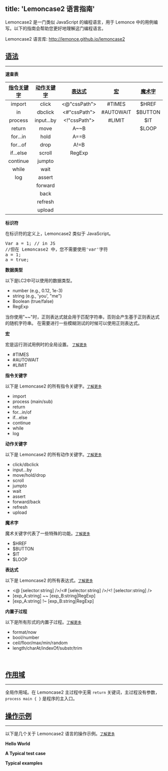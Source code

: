 title: 'Lemoncase2 语言指南'
---

Lemoncase2 是一门类似 JavaScript 的编程语言，用于 Lemonce 中的用例编写。以下的指南会帮助您更好地理解这门编程语言。

Lemoncase2 语言库: http://lemonce.github.io/lemoncase2
<br>

## [语法]()
---

**速查表**

|[指令关键字](/zh-cn/docs/lemoncase2/instructionkeyword.html)|[动作关键字](/zh-cn/docs/lemoncase2/actionkeyword.html)|[表达式](/zh-cn/docs/lemoncase2/expression.html) |[宏](/zh-cn/docs/lemoncase2/marco.html)|[魔术字](/zh-cn/docs/lemoncase2/marco.html)
|:--------------:|:---------:|:-----------:|:-------:|:-------:|
|import          |click      |<@"cssPath"> |#TIMES   |$HREF  |
|in              |dbclick    |<#"cssPath"> |#AUTOWAIT|$BUTTON|
|process         |input...by |<!"cssPath"> |#LIMIT   |$IT    |
|return          |move       |A~~B         |         |$LOOP  |
|for...in        |hold       |A==B         |||         
|for...of        |drop       |A!=B         |||         
|if...else       |scroll     |RegExp       |||         
|continue        |jumpto     ||||          
|while           |wait       ||||           
|log             |assert     ||||          
|                |forward    ||||          
|                |back       ||||            
|                |refresh    ||||           
|                |upload     |||||      

**标识符** 

在标识符的定义上，Lemoncase2 类似于 JavaScript。
<pre class='sublemon'>
Var a = 1; // in JS
//但在 Lemoncase2 中，您不需要使用'var'字符
a = 1;
a = true;
</pre>

**数据类型**

以下是LC2中可以使用的数据类型。

- number (e.g., 0.12, 1e-3)
- string (e.g., 'you', "me")
- Boolean (true/false)
- RegExp

当你使用"~~"时，正则表达式就会用于匹配字符串，否则会产生基于正则表达式的随机字符串。
在需要进行一些模糊测试的时候可以使用正则表达式。

**宏** 

宏是运行测试用例时的全局设置。 [`了解更多`](zh-cn/docs/lemoncase2/marco.html)
- #TIMES
- #AUTOWAIT
- #LIMIT

**指令关键字**  

以下是 Lemoncase2 的所有指令关键字。[`了解更多`](/zh-cn/docs/lemoncase2/instructionkeyword.html)
- import
- process (main/sub)
- return
- for...in/of
- if...else
- continue
- while
- log

**动作关键字** 

以下是 Lemoncase2 的所有动作关键字。[`了解更多`](/zh-cn/docs/lemoncase2/actionkeyword.html)
- click/dbclick
- input...by
- move/hold/drop
- scroll
- jumpto
- wait
- assert
- forward/back
- refresh
- upload

**魔术字**

魔术关键字代表了一些特殊的功能。[`了解更多`](/zh-cn/docs/lemoncase2/marco.html)
- $HREF
- $BUTTON
- $IT
- $LOOP

**表达式** 

以下是 Lemoncase2 的所有表达式。[`了解更多`](/zh-cn/docs/lemoncase2/expression.html)
- <@ [selector:string] />/<# [selector:string] />/<! [selector:string] />
- [exp_A:string] ~~ [exp_B:string|RegExp]
- [exp_A:string] !~ [exp_B:string|RegExp]

**内置子过程** 

以下是所有形式的内置子过程。[`了解更多`](/zh-cn/docs/lemoncase2/subprocess.html)
- format/now
- bool/number
- ceil/floor/max/min/random
- length/charAt/indexOf/substr/trim
<br>

## [作用域]()
---
全局作用域。在 Lemoncase2 主过程中无需 `return` 关键词，主过程没有参数，`process main { }` 是程序的主入口。
<br>

## [操作示例](/zh-cn/docs/lemoncase2/example.html)
---

以下是几个关于 Lemoncase2 语言的操作示例。[`了解更多`](/zh-cn/docs/lemoncase2/example.html)

**Hello World** 

**A Typical test case** 

**Typical examples** 

